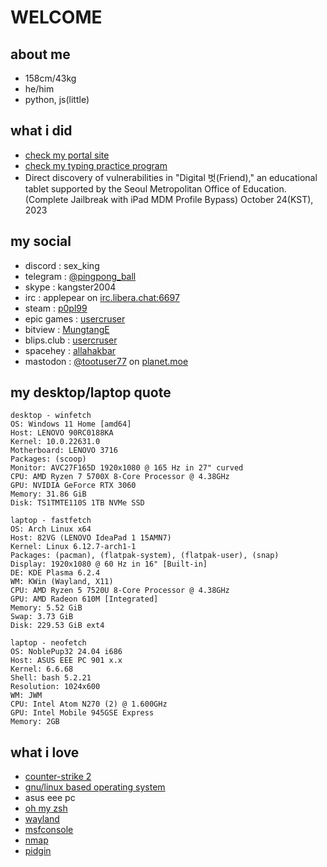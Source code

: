 # WELCOME

## about me
- 158cm/43kg
- he/him
- python, js(little)

## what i did
- [check my portal site](https://ishowfeed.neocities.org/)
- [check my typing practice program](https://github.com/usercruser/pytaja)
- Direct discovery of vulnerabilities in "Digital 벗(Friend)," an educational tablet supported by the Seoul Metropolitan Office of Education. (Complete Jailbreak with iPad MDM Profile Bypass) October 24(KST), 2023

## my social
- discord : sex_king
- telegram : [@pingpong_ball](https://telegram.me/@pingpong_ball)
- skype : kangster2004
- irc :  applepear on [irc.libera.chat:6697](https://web.libera.chat/gamja)
- steam : [p0pl99](https://steamcommunity.com/id/p0pl99)
- epic games : [usercruser](https://store.epicgames.com/ko/u/0f6e62242aab4d6ea05a70c93211defa)
- bitview : [MungtangE](https://www.bitview.net/user/MungtangE)
- blips.club : [usercruser](https://blips.club/usercruser)
- spacehey : [allahakbar](https://spacehey.com/profile?id=2584121)
- mastodon : <a rel="me" href="https://planet.moe/@tootuser77">@tootuser77</a> on [planet.moe](https://planet.moe)

<meta name="fediverse:creator" content="@tootuser77@planet.moe">

## my desktop/laptop quote
```
desktop - winfetch
OS: Windows 11 Home [amd64]
Host: LENOVO 90RC0188KA
Kernel: 10.0.22631.0
Motherboard: LENOVO 3716
Packages: (scoop)
Monitor: AVC27F165D 1920x1080 @ 165 Hz in 27" curved
CPU: AMD Ryzen 7 5700X 8-Core Processor @ 4.38GHz
GPU: NVIDIA GeForce RTX 3060
Memory: 31.86 GiB
Disk: TS1TMTE110S 1TB NVMe SSD
```
```
laptop - fastfetch
OS: Arch Linux x64
Host: 82VG (LENOVO IdeaPad 1 15AMN7)
Kernel: Linux 6.12.7-arch1-1
Packages: (pacman), (flatpak-system), (flatpak-user), (snap)
Display: 1920x1080 @ 60 Hz in 16" [Built-in]
DE: KDE Plasma 6.2.4
WM: KWin (Wayland, X11)
CPU: AMD Ryzen 5 7520U 8-Core Processor @ 4.38GHz
GPU: AMD Radeon 610M [Integrated]
Memory: 5.52 GiB
Swap: 3.73 GiB
Disk: 229.53 GiB ext4
```
```
laptop - neofetch
OS: NoblePup32 24.04 i686 
Host: ASUS EEE PC 901 x.x
Kernel: 6.6.68 
Shell: bash 5.2.21 
Resolution: 1024x600 
WM: JWM
CPU: Intel Atom N270 (2) @ 1.600GHz 
GPU: Intel Mobile 945GSE Express
Memory: 2GB
```

## what i love
- [counter-strike 2](https://store.steampowered.com/app/730/CounterStrike_2/)
- [gnu/linux based operating system](https://namu.wiki/w/틀:Linux)
- asus eee pc
- [oh my zsh](https://github.com/ohmyzsh/ohmyzsh)
- [wayland](https://wayland.freedesktop.org)
- [msfconsole](https://docs.rapid7.com/metasploit/msf-overview/)
- [nmap](https://nmap.org)
- [pidgin](https://www.pidgin.im)
